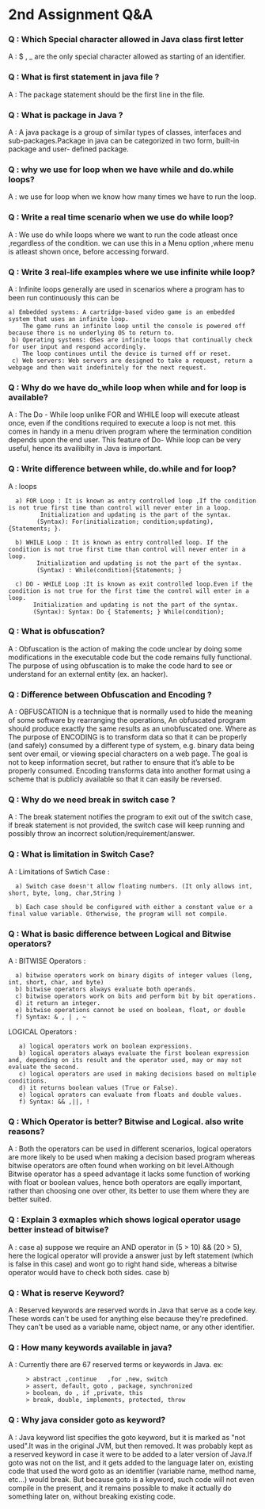 # 2nd Assignment Q&A
### Q : Which Special character allowed in Java class first letter
A : $ , _ are the only special character allowed as starting of an identifier.


### Q : What is first statement in java file ?
A : The package statement should be the first line in the file.


### Q : What is package in Java ?
A : A java package is a group of similar types of classes, interfaces and sub-packages.Package in java can be categorized in two form, built-in package and user-            defined package.

### Q : why we use for loop when we have while and do.while loops?

A : we use for loop when we know how many times we have to run the loop.

### Q : Write a real time scenario when we use do while loop?

A : We use do while loops where we want to run the code atleast once ,regardless of the condition. we can use this in a Menu option ,where menu is atleast shown once, 
    before accessing forward. 

### Q : Write 3 real-life examples where we use infinite while loop?

A : Infinite loops generally are used in scenarios where a program has to been run continuously this can be
    
    a) Embedded systems: A cartridge-based video game is an embedded system that uses an infinite loop.
        The game runs an infinite loop until the console is powered off because there is no underlying OS to return to.
     b) Operating systems: OSes are infinite loops that continually check for user input and respond accordingly.
        The loop continues until the device is turned off or reset.
     c) Web servers: Web servers are designed to take a request, return a webpage and then wait indefinitely for the next request.

### Q : Why do we have do_while loop when while and for loop is available?

A : The Do - While loop unlike FOR and WHILE loop will execute atleast once, even if the conditions required to execute a loop is not met.
    this comes in handy in a menu driven program where the termination condition depends upon the end user.
    This feature of Do- While loop can be very useful, hence its availibilty in Java is important. 

### Q : Write difference between while, do.while and for loop?

A : loops
       
      a) FOR Loop : It is known as entry controlled loop ,If the condition is not true first time than control will never enter in a loop.
             Initialization and updating is the part of the syntax.
            (Syntax): For(initialization; condition;updating), {Statements; }.
      
      b) WHILE Loop : It is known as entry controlled loop. If the condition is not true first time than control will never enter in a loop.
            Initialization and updating is not the part of the syntax.
            (Syntax) : While(condition){Statements; }
      
      c) DO - WHILE Loop :It is known as exit controlled loop.Even if the condition is not true for the first time the control will enter in a loop.
           Initialization and updating is not the part of the syntax.
           (Syntax): Syntax: Do { Statements; } While(condition);
           
### Q : What is obfuscation?

A : Obfuscation is the action of making the code unclear by doing some modifications in the executable code but the code remains fully functional.
    The purpose of using obfuscation is to make the code hard to see or understand for an external entity (ex. an hacker).

### Q : Difference between Obfuscation and Encoding ?

A : OBFUSCATION is a technique that is normally used to hide the meaning of some software by rearranging the operations,
    An obfuscated program should produce exactly the same results as an unobfuscated one.
    Where as The purpose of ENCODING is to transform data so that it can be properly (and safely) consumed by a different type of system, e.g. binary data being sent       over email, or viewing special characters on a web page. The goal is not to keep information secret, but rather to ensure that it’s able to be properly consumed.       Encoding transforms data into another format using a scheme that is publicly available so that it can easily be reversed.        

### Q : Why do we need break in switch case ?

A : The break statement notifies the program to exit out of the switch case, if break statement is not provided, the switch case will keep running and possibly throw
    an incorrect solution/requirement/answer.
    
### Q : What is limitation in Switch Case?

A : Limitations of Swtich Case : 

      a) Switch case doesn't allow floating numbers. (It only allows int, short, byte, long, char,String )
      
      b) Each case should be configured with either a constant value or a final value variable. Otherwise, the program will not compile.


### Q : What is basic difference between Logical and Bitwise operators?

A : BITWISE Operators : 
                     
      a) bitwise operators work on binary digits of integer values (long, int, short, char, and byte) 
      b) bitwise operators always evaluate both operands.
      c) bitwise operators work on bits and perform bit by bit operations.
      d) it return an integer.
      e) bitwise operations cannot be used on boolean, float, or double
      f) Syntax: & , | , ~
    
  
   LOGICAL Operators : 
   
       a) logical operators work on boolean expressions.
       b) logical operators always evaluate the first boolean expression and, depending on its result and the operator used, may or may not evaluate the second.
       c) logical operators are used in making decisions based on multiple conditions.
       d) it returns boolean values (True or False).
       e) logical oprators can evaluate from floats and double values.
       f) Syntax: && ,||, !
    
### Q : Which Operator is better? Bitwise and Logical. also write reasons?

A : Both the operators can be used in different scenarios, logical operators are more likely to be used when making a decision based program whereas bitwise operators     are often found when working on bit level.Although Bitwise operator has a speed advantage it lacks some function of  working with float or boolean values, hence       both operators are eqally important, rather than choosing one over other, its better to use them where they are better suited.

### Q : Explain 3 exmaples which shows logical operator usage better instead of bitwise?

A : case a) suppose we require an AND operator in 
             (5 > 10) && (20 > 5), here the logical operator will provide a answer just by left statement (which is false in this case) and wont go to right hand side,
             whereas a bitwise operator would have to check both sides.
     case b) 

### Q : What is reserve Keyword?

A : Reserved keywords are reserved words in Java that serve as a code key. These words can't be used for anything else because they're predefined. They can't be used      as a variable name, object name, or any other identifier. 

### Q : How many keywords available in java?

A : Currently there are 67 reserved terms or keywords in Java.
    ex:
         
         > abstract	,continue	,for ,new, switch
         > assert, default, goto , package, synchronized
         > boolean, do , if	,private, this
         > break, double, implements, protected, throw

### Q : Why java consider goto as keyword?

A : Java keyword list specifies the goto keyword, but it is marked as "not used".It was in the original JVM, but then removed. It was probably kept as a reserved           keyword in case it were to be added to a later version of Java.If goto was not on the list, and it gets added to the language later on, existing code that used the     word goto as an identifier (variable name, method name, etc...) would break. But because goto is a keyword, such code will not even compile in the present, and it     remains possible to make it actually do something later on, without breaking existing code.

